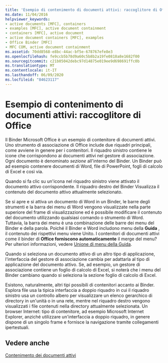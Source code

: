 ```yaml
---
title: 'Esempio di contenimento di documenti attivi: raccoglitore di Office'
ms.date: 11/04/2016
helpviewer_keywords:
- active documents [MFC], containers
- examples [MFC], active document containment
- containers [MFC], active document
- active document containers [MFC], examples
- Office Binder [MFC]
- MFC COM, active document containment
ms.assetid: 70dd8568-e8bc-44ac-bf5e-678767efe8e3
ms.openlocfilehash: fe9ccb5b78d9a60c5b8b2a19fe0818a8e1682f00
ms.sourcegitcommit: c21b05042debc97d14875e019ee9d698691ffc0b
ms.translationtype: MT
ms.contentlocale: it-IT
ms.lasthandoff: 06/09/2020
ms.locfileid: "84623117"
---
```

# <a name="example-of-active-document-containment-office-binder"></a>Esempio di contenimento di documenti attivi: raccoglitore di Office

Il Binder Microsoft Office è un esempio di contenitore di documenti attivi. Uno strumento di associazione di Office include due riquadri principali, come avviene in genere per i contenitori. Il riquadro sinistro contiene le icone che corrispondono ai documenti attivi nel gestore di associazione. Ogni documento è denominato *sezione* all'interno del Binder. Un Binder può ad esempio contenere documenti di Word, file di PowerPoint, fogli di calcolo di Excel e così via.

Quando si fa clic su un'icona nel riquadro sinistro viene attivato il documento attivo corrispondente. Il riquadro destro del Binder Visualizza il contenuto del documento attivo attualmente selezionato.

Se si apre e si attiva un documento di Word in un Binder, le barre degli strumenti e la barra dei menu di Word vengono visualizzate nella parte superiore del frame di visualizzazione ed è possibile modificare il contenuto del documento utilizzando qualsiasi comando o strumento di Word. Tuttavia, la barra dei menu è una combinazione delle barre dei menu del Binder e della parola. Poiché il Binder e Word includono menu della **Guida** , il contenuto dei rispettivi menu viene Unito. I contenitori di documenti attivi come il binder di **Office forniscono automaticamente** il merge del menu? Per ulteriori informazioni, vedere [Unione di menu della Guida](help-menu-merging.md).

Quando si seleziona un documento attivo di un altro tipo di applicazione, l'interfaccia del gestore di associazione cambia per adattarla al tipo di applicazione del documento attivo. Se, ad esempio, un gestore di associazione contiene un foglio di calcolo di Excel, si noterà che i menu del Binder cambiano quando si seleziona la sezione foglio di calcolo di Excel.

Esistono, naturalmente, altri tipi possibili di contenitori accanto ai Binder. Esplora file usa la tipica interfaccia a doppio riquadro in cui il riquadro sinistro usa un controllo albero per visualizzare un elenco gerarchico di directory in un'unità o in una rete, mentre nel riquadro destro vengono visualizzati i file contenuti nella directory attualmente selezionata. Un browser Internet: tipo di contenitore, ad esempio Microsoft Internet Explorer, anziché utilizzare un'interfaccia a doppio riquadro, in genere dispone di un singolo frame e fornisce la navigazione tramite collegamenti ipertestuali.

## <a name="see-also"></a>Vedere anche

[Contenimento dei documenti attivi](active-document-containment.md)
